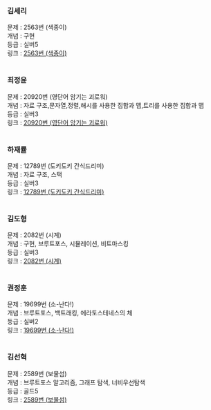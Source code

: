 
### 김세리
문제 : 2563번 (색종이) <br /> 
개념 : 구현 <br />
등급 : 실버5 <br />
링크 : [2563번 (색종이)](https://www.acmicpc.net/problem/2563) <br />
<br />

### 최정윤 <br />
문제 : 20920번 (영단어 암기는 괴로워) <br />
개념 : 자료 구조,문자열,정렬,해시를 사용한 집합과 맵,트리를 사용한 집합과 맵 <br />
등급 : 실버3 <br />
링크 : [20920번 (영단어 암기는 괴로워)](https://www.acmicpc.net/problem/20920) <br />
<br />

### 하재률
문제 : 12789번 (도키도키 간식드리미) <br />
개념 : 자료 구조, 스택 <br />
등급 : 실버3 <br />
링크 : [12789번 (도키도키 간식드리미)](https://www.acmicpc.net/problem/12789) <br />
<br />

### 김도형 <br />
문제 : 2082번 (시계) <br />
개념 : 구현, 브루트포스, 시뮬레이션, 비트마스킹 <br />
등급 : 실버3 <br />
링크 : [2082번 (시계)](https://www.acmicpc.net/problem/2082) <br />
<br />

### 권정훈
문제 : 19699번 (소-난다!) <br />
개념 : 브루트포스, 백트래킹, 에라토스테네스의 체 <br />
등급 : 실버2 <br />
링크 : [19699번 (소-난다!)](https://www.acmicpc.net/problem/19699) <br /> 
<br />

### 김선혁
문제 : 2589번 (보물섬) <br />
개념 : 브루트포스 알고리즘, 그래프 탐색, 너비우선탐색 <br />
등급 : 골드5 <br />
링크 : [2589번 (보물섬)](https://www.acmicpc.net/problem/2589) <br />
<br />
